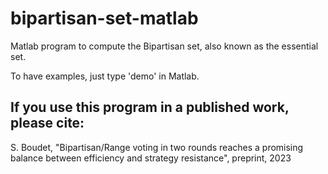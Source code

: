 # bipartisan-set-matlab

Matlab program to compute the Bipartisan set, also known as the essential set.

To have examples, just type 'demo' in Matlab.


## If you use this program in a published work, please cite:

S. Boudet, "Bipartisan/Range voting in two rounds reaches a promising balance between efficiency and strategy resistance", preprint, 2023
